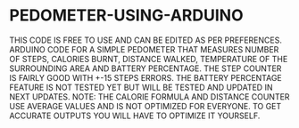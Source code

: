 # PEDOMETER-USING-ARDUINO
THIS CODE IS FREE TO USE AND CAN BE EDITED AS PER PREFERENCES.
ARDUINO CODE FOR A SIMPLE PEDOMETER THAT MEASURES NUMBER OF STEPS, CALORIES BURNT, DISTANCE WALKED, TEMPERATURE OF THE SURROUNDING AREA AND BATTERY PERCENTAGE.
THE STEP COUNTER IS FAIRLY GOOD WITH +-15 STEPS ERRORS.
THE BATTERY PERCENTAGE FEATURE IS NOT TESTED YET BUT WILL BE TESTED AND UPDATED IN NEXT UPDATES.
NOTE: THE CALORIE FORMULA AND DISTANCE COUNTER USE AVERAGE VALUES AND IS NOT OPTIMIZED FOR EVERYONE.
TO GET ACCURATE OUTPUTS YOU WILL HAVE TO OPTIMIZE IT YOURSELF.
